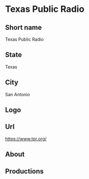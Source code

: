 # Texas Public Radio

## Short name

Texas Public Radio

## State

Texas

## City

San Antonio

## Logo

## Url

https://www.tpr.org/

## About

## Productions

